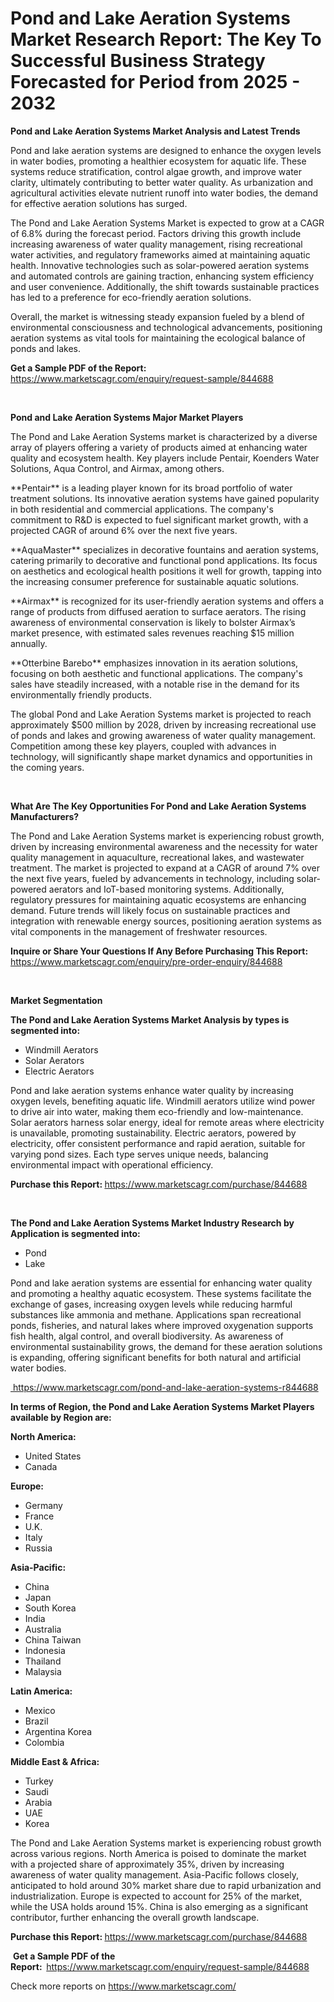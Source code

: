 <p><h1>Pond and Lake Aeration Systems Market Research Report: The Key To Successful Business Strategy Forecasted for Period from 2025 - 2032</h1></p><p><strong>Pond and Lake Aeration Systems Market Analysis and Latest Trends</strong></p>
<p><p>Pond and lake aeration systems are designed to enhance the oxygen levels in water bodies, promoting a healthier ecosystem for aquatic life. These systems reduce stratification, control algae growth, and improve water clarity, ultimately contributing to better water quality. As urbanization and agricultural activities elevate nutrient runoff into water bodies, the demand for effective aeration solutions has surged.</p><p>The Pond and Lake Aeration Systems Market is expected to grow at a CAGR of 6.8% during the forecast period. Factors driving this growth include increasing awareness of water quality management, rising recreational water activities, and regulatory frameworks aimed at maintaining aquatic health. Innovative technologies such as solar-powered aeration systems and automated controls are gaining traction, enhancing system efficiency and user convenience. Additionally, the shift towards sustainable practices has led to a preference for eco-friendly aeration solutions.</p><p>Overall, the market is witnessing steady expansion fueled by a blend of environmental consciousness and technological advancements, positioning aeration systems as vital tools for maintaining the ecological balance of ponds and lakes.</p></p>
<p><strong>Get a Sample PDF of the Report:&nbsp;</strong> <a href="https://www.marketscagr.com/enquiry/request-sample/844688?utm_campaign=1909&utm_medium=2&utm_source=Github&utm_content=ia&utm_term=20022025&utm_id=pond-and-lake-aeration-systems">https://www.marketscagr.com/enquiry/request-sample/844688</a></p>
<p>&nbsp;</p>
<p><strong>Pond and Lake Aeration Systems Major Market Players</strong></p>
<p><p>The Pond and Lake Aeration Systems market is characterized by a diverse array of players offering a variety of products aimed at enhancing water quality and ecosystem health. Key players include Pentair, Koenders Water Solutions, Aqua Control, and Airmax, among others. </p><p>**Pentair** is a leading player known for its broad portfolio of water treatment solutions. Its innovative aeration systems have gained popularity in both residential and commercial applications. The company's commitment to R&D is expected to fuel significant market growth, with a projected CAGR of around 6% over the next five years.</p><p>**AquaMaster** specializes in decorative fountains and aeration systems, catering primarily to decorative and functional pond applications. Its focus on aesthetics and ecological health positions it well for growth, tapping into the increasing consumer preference for sustainable aquatic solutions.</p><p>**Airmax** is recognized for its user-friendly aeration systems and offers a range of products from diffused aeration to surface aerators. The rising awareness of environmental conservation is likely to bolster Airmax’s market presence, with estimated sales revenues reaching $15 million annually.</p><p>**Otterbine Barebo** emphasizes innovation in its aeration solutions, focusing on both aesthetic and functional applications. The company's sales have steadily increased, with a notable rise in the demand for its environmentally friendly products.</p><p>The global Pond and Lake Aeration Systems market is projected to reach approximately $500 million by 2028, driven by increasing recreational use of ponds and lakes and growing awareness of water quality management. Competition among these key players, coupled with advances in technology, will significantly shape market dynamics and opportunities in the coming years.</p></p>
<p>&nbsp;</p>
<p><strong>What Are The Key Opportunities For Pond and Lake Aeration Systems Manufacturers?</strong></p>
<p><p>The Pond and Lake Aeration Systems market is experiencing robust growth, driven by increasing environmental awareness and the necessity for water quality management in aquaculture, recreational lakes, and wastewater treatment. The market is projected to expand at a CAGR of around 7% over the next five years, fueled by advancements in technology, including solar-powered aerators and IoT-based monitoring systems. Additionally, regulatory pressures for maintaining aquatic ecosystems are enhancing demand. Future trends will likely focus on sustainable practices and integration with renewable energy sources, positioning aeration systems as vital components in the management of freshwater resources.</p></p>
<p><strong>Inquire or Share Your Questions If Any Before Purchasing This Report:</strong> <a href="https://www.marketscagr.com/enquiry/pre-order-enquiry/844688?utm_campaign=1909&utm_medium=2&utm_source=Github&utm_content=ia&utm_term=20022025&utm_id=pond-and-lake-aeration-systems">https://www.marketscagr.com/enquiry/pre-order-enquiry/844688</a></p>
<p>&nbsp;</p>
<p><strong>Market Segmentation</strong></p>
<p><strong>The Pond and Lake Aeration Systems Market Analysis by types is segmented into:</strong></p>
<p><ul><li>Windmill Aerators</li><li>Solar Aerators</li><li>Electric Aerators</li></ul></p>
<p><p>Pond and lake aeration systems enhance water quality by increasing oxygen levels, benefiting aquatic life. Windmill aerators utilize wind power to drive air into water, making them eco-friendly and low-maintenance. Solar aerators harness solar energy, ideal for remote areas where electricity is unavailable, promoting sustainability. Electric aerators, powered by electricity, offer consistent performance and rapid aeration, suitable for varying pond sizes. Each type serves unique needs, balancing environmental impact with operational efficiency.</p></p>
<p><strong>Purchase this Report:&nbsp;</strong><a href="https://www.marketscagr.com/purchase/844688?utm_campaign=1909&utm_medium=2&utm_source=Github&utm_content=ia&utm_term=20022025&utm_id=pond-and-lake-aeration-systems">https://www.marketscagr.com/purchase/844688</a></p>
<p>&nbsp;</p>
<p><strong>The Pond and Lake Aeration Systems Market Industry Research by Application is segmented into:</strong></p>
<p><ul><li>Pond</li><li>Lake</li></ul></p>
<p><p>Pond and lake aeration systems are essential for enhancing water quality and promoting a healthy aquatic ecosystem. These systems facilitate the exchange of gases, increasing oxygen levels while reducing harmful substances like ammonia and methane. Applications span recreational ponds, fisheries, and natural lakes where improved oxygenation supports fish health, algal control, and overall biodiversity. As awareness of environmental sustainability grows, the demand for these aeration solutions is expanding, offering significant benefits for both natural and artificial water bodies.</p></p>
<p><a href="https://www.marketscagr.com/pond-and-lake-aeration-systems-r844688?utm_campaign=1909&utm_medium=2&utm_source=Github&utm_content=ia&utm_term=20022025&utm_id=pond-and-lake-aeration-systems">&nbsp;https://www.marketscagr.com/pond-and-lake-aeration-systems-r844688</a></p>
<p><strong>In terms of Region, the Pond and Lake Aeration Systems Market Players available by Region are:</strong></p>
<p>
    <p> <strong> North America: </strong>
        <ul>
            <li>United States</li>
            <li>Canada</li>
        </ul>
        </p> 
    <p> <strong> Europe: </strong>
        <ul>
            <li>Germany</li>
            <li>France</li>
            <li>U.K.</li>
            <li>Italy</li>
            <li>Russia</li>
        </ul>
        </p> 
    <p> <strong> Asia-Pacific: </strong>
        <ul>
            <li>China</li>
            <li>Japan</li>
            <li>South Korea</li>
            <li>India</li>
            <li>Australia</li>
            <li>China Taiwan</li>
            <li>Indonesia</li>
            <li>Thailand</li>
            <li>Malaysia</li>
        </ul>
        </p> 
    <p> <strong> Latin America: </strong>
        <ul>
            <li>Mexico</li>
            <li>Brazil</li>
            <li>Argentina Korea</li>
            <li>Colombia</li>
        </ul>
        </p> 
    <p> <strong> Middle East & Africa: </strong>
        <ul>
            <li>Turkey</li>
            <li>Saudi</li>
            <li>Arabia</li>
            <li>UAE</li>
            <li>Korea</li>
        </ul>
    </p>
    </p>
<p><p>The Pond and Lake Aeration Systems market is experiencing robust growth across various regions. North America is poised to dominate the market with a projected share of approximately 35%, driven by increasing awareness of water quality management. Asia-Pacific follows closely, anticipated to hold around 30% market share due to rapid urbanization and industrialization. Europe is expected to account for 25% of the market, while the USA holds around 15%. China is also emerging as a significant contributor, further enhancing the overall growth landscape.</p></p>
<p><strong>Purchase this Report: </strong><a href="https://www.marketscagr.com/purchase/844688?utm_campaign=1909&utm_medium=2&utm_source=Github&utm_content=ia&utm_term=20022025&utm_id=pond-and-lake-aeration-systems">https://www.marketscagr.com/purchase/844688</a></p>
<p>&nbsp;<strong>Get a Sample PDF of the Report:&nbsp;&nbsp;</strong><a href="https://www.marketscagr.com/enquiry/request-sample/844688?utm_campaign=1909&utm_medium=2&utm_source=Github&utm_content=ia&utm_term=20022025&utm_id=pond-and-lake-aeration-systems">https://www.marketscagr.com/enquiry/request-sample/844688</a></p>
<p><strong></strong></p>
<p>Check more reports on <a href="https://www.marketscagr.com/?utm_campaign=1909&utm_medium=2&utm_source=Github&utm_content=ia&utm_term=20022025&utm_id=pond-and-lake-aeration-systems">https://www.marketscagr.com/</a></p>